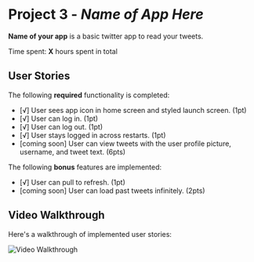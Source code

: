 # Project 3 - *Name of App Here*

**Name of your app** is a basic twitter app to read your tweets.

Time spent: **X** hours spent in total

## User Stories

The following **required** functionality is completed:

- [√] User sees app icon in home screen and styled launch screen. (1pt)
- [√] User can log in. (1pt)
- [√] User can log out. (1pt)
- [√] User stays logged in across restarts. (1pt)
- [coming soon] User can view tweets with the user profile picture, username, and tweet text. (6pts)

The following **bonus** features are implemented:

- [√] User can pull to refresh. (1pt)
- [coming soon] User can load past tweets infinitely. (2pts)

## Video Walkthrough

Here's a walkthrough of implemented user stories:

<img src='http://i.imgur.com/link/to/your/gif/file.gif' title='Video Walkthrough' width='' alt='Video Walkthrough' />

